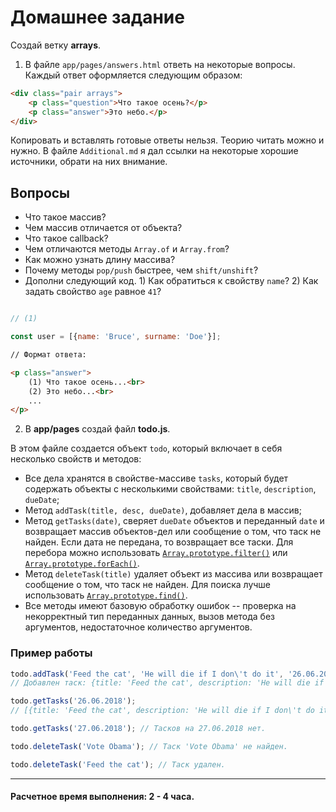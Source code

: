 # Домашнее задание

Создай ветку __arrays__. 

1. В файле `app/pages/answers.html` ответь на некоторые вопросы. Каждый ответ оформляется следующим образом:

```html
<div class="pair arrays">
	<p class="question">Что такое осень?</p>
	<p class="answer">Это небо.</p>
</div>
``` 

Копировать и вставлять готовые ответы нельзя. Теорию читать можно и нужно. В файле `Additional.md` я дал ссылки на некоторые хорошие источники, обрати на них внимание.

## Вопросы

* Что такое массив?
* Чем массив отличается от объекта?
* Что такое callback?
* Чем отличаются методы `Array.of` и `Array.from`?
* Как можно узнать длину массива?
* Почему методы `pop/push` быстрее, чем `shift/unshift`?
* Дополни следующий код. 1) Как обратиться к свойству `name`? 2) Как задать свойство `age` равное `41`? 

```javascript

// (1)

const user = [{name: 'Bruce', surname: 'Doe'}];

```
```html
// Формат ответа:

<p class="answer">
	(1) Что такое осень...<br>
	(2) Это небо...<br>
	...
</p>

```

2. В __app/pages__ создай файл __todo.js__.

В этом файле создается объект `todo`, который включает в себя несколько свойств и методов:

* Все дела хранятся в свойстве-массиве `tasks`, который будет содержать объекты с несколькими свойствами: `title`, `description`, `dueDate`;
* Метод `addTask(title, desc, dueDate)`, добавляет дела в массив;
* Метод `getTasks(date)`, сверяет `dueDate` объектов и переданный `date` и возвращает массив объектов-дел или сообщение о том, что таск не найден. Если дата не передана, то возвращает все таски. Для перебора можно использовать [`Array.prototype.filter()`](https://developer.mozilla.org/uk/docs/Web/JavaScript/Reference/Global_Objects/Array/filter) или [`Array.prototype.forEach()`](https://developer.mozilla.org/uk/docs/Web/JavaScript/Reference/Global_Objects/Array/forEach).
* Метод `deleteTask(title)` удаляет объект из массива или возвращает сообщение о том, что таск не найден. Для поиска лучше использовать [`Array.prototype.find()`](https://developer.mozilla.org/uk/docs/Web/JavaScript/Reference/Global_Objects/Array/find).
* Все методы имеют базовую обработку ошибок -- проверка на некорректный тип переданных данных, вызов метода без аргументов, недостаточное количество аргументов.

### Пример работы

```javascript
todo.addTask('Feed the cat', 'He will die if I don\'t do it', '26.06.2018'); 
// Добавлен таск: {title: 'Feed the cat', description: 'He will die if I don\'t do it', dueDate: '26.06.2018'}

todo.getTasks('26.06.2018');
// [{title: 'Feed the cat', description: 'He will die if I don\'t do it', dueDate: '26.06.2018'}]

todo.getTasks('27.06.2018'); // Тасков на 27.06.2018 нет.

todo.deleteTask('Vote Obama'); // Таск 'Vote Obama' не найден.

todo.deleteTask('Feed the cat'); // Таск удален.
```

---

#### Расчетное время выполнения: 2 - 4 часа.